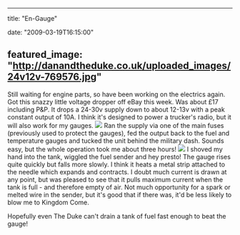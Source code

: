 
---
title: "En-Gauge"

date: "2009-03-19T16:15:00"

featured_image: "http://danandtheduke.co.uk/uploaded_images/24v12v-769576.jpg"
---


Still waiting for engine parts, so have been working on the electrics again.  Got this snazzy little voltage dropper off eBay this week.  Was about £17 including P&P.  It drops a 24-30v supply down to about 12-13v with a peak constant output of 10A.  I think it's designed to power a trucker's radio, but it will also work for my gauges.
<a href="http://danandtheduke.co.uk/uploaded_images/24v12v-769578.jpg"><img src="/images/en-gauge/24v12v-769576.jpg"/></a>
Ran the supply via one of the main fuses (previously used to protect the gauges), fed the output back to the fuel and temperature gauges and tucked the unit behind the military dash.  Sounds easy, but the whole operation took me about three hours!
<a href="http://danandtheduke.co.uk/uploaded_images/gauges-769643.jpg"><img src="/images/en-gauge/gauges-769610.jpg"/></a>
I shoved my hand into the tank, wiggled the fuel sender and hey presto!  The gauge rises quite quickly but falls more slowly.  I think it heats a metal strip attached to the needle which expands and contracts.  I doubt much current is drawn at any point, but was pleased to see that it pulls maximum current when the tank is full - and therefore empty of air.  Not much opportunity for a spark or melted wire in the sender, but it's good that if there was, it'd be less likely to blow me to Kingdom Come.

Hopefully even The Duke can't drain a tank of fuel fast enough to beat the gauge!